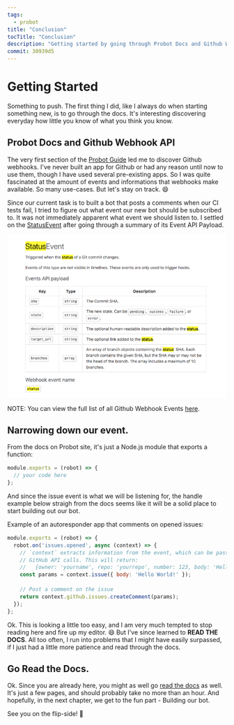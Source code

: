 ```yaml
---
tags:
  - probot
title: "Conclusion"
tocTitle: "Conclusion"
description: "Getting started by going through Probot Docs and Github Webhook API"
commit: 30939d5
---
```


# Getting Started

Something to push. The first thing I did, like I always do when starting something new, is to go through the docs. It's interesting discovering everyday how little you know of what you think you know.

## Probot Docs and Github Webhook API

The very first section of the [Probot Guide](https://probot.github.io/docs/hello-world/) led me to discover Github webhooks. I've never built an app for Github or had any reason until now to use them, though I have used several pre-existing apps. So I was quite fascinated at the amount of events and informations that webhooks make available. So many use-cases. But let's stay on track. :smile:

Since our current task is to built a bot that posts a comments when our CI tests fail, I tried to figure out what event our new bot should be subscribed to. It was not immediately apparent what event we should listen to. I settled on the [StatusEvent](https://developer.github.com/v3/activity/events/types/#statusevent) after going through a summary of its Event API Payload.

![Github Webhook StatusEvent](/images/probot-01-getting-started-github-webhook.png)

<div class="aside">
  NOTE: You can view the full list of all Github Webhook Events <a href="https://developer.github.com/webhooks/#events">here</a>.
</div>

## Narrowing down our event.

From the docs on Probot site, it's just a Node.js module that exports a function:

```js
module.exports = (robot) => {
  // your code here
};
```

And since the issue event is what we will be listening for, the handle example below straigh from the docs seems like it will be a solid place to start building out our bot.

<div class="aside">
  Example of an autoresponder app that comments on opened issues:
</div>

```js
module.exports = (robot) => {
  robot.on('issues.opened', async (context) => {
    // `context` extracts information from the event, which can be passed to
    // GitHub API calls. This will return:
    //   {owner: 'yourname', repo: 'yourrepo', number: 123, body: 'Hello World!}
    const params = context.issue({ body: 'Hello World!' });

    // Post a comment on the issue
    return context.github.issues.createComment(params);
  });
};
```

Ok. This is looking a little too easy, and I am very much tempted to stop reading here and fire up my editor. :smile: But I've since learned to **READ THE DOCS**. All too often, I run into problems that I might have easily surpassed, if I just had a little more patience and read through the docs.

## Go Read the Docs.

Ok. Since you are already here, you might as well go [read the docs](https://probot.github.io/docs/hello-world/) as well. It's just a few pages, and should probably take no more than an hour. And hopefully, in the next chapter, we get to the fun part - Building our bot.

<div>
  See you on the flip-side! <span>🎉<span>
</div>
